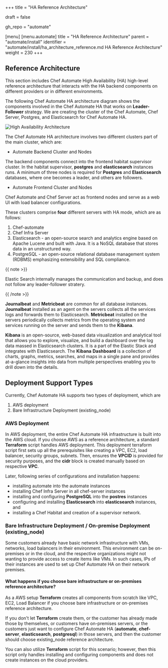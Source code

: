 +++
title = "HA Reference Architecture"

draft = false

gh_repo = "automate"

[menu]
  [menu.automate]
    title = "HA Reference Architecture"
    parent = "automate/install"
    identifier = "automate/install/ha_architecture_reference.md HA Reference Architecture"
    weight = 230
+++

## Reference Architecture

This section includes Chef Automate High Availability (HA) high-level reference architecture that interacts with the HA backend components on different providers or in different environments.

The following Chef Automate HA architecture diagram shows the components involved in the Chef Automate HA that works on **Leader-Follower** strategy. We are creating the cluster of the Chef Automate, Chef Server, Postgres, and Elasticsearch for Chef Automate HA.

![High Availability Architecture](/images/automate/HA_Architecture.png)

The Chef Automate HA architecture involves two different clusters part of the main cluster, which are:

- Automate Backend Cluster and Nodes

The backend components connect into the frontend habitat supervisor cluster. In the habitat supervisor, **postgres** and **elasticsearch** instances runs. A minimum of three nodes is required for **Postgres** and **Elasticsearch** databases, where one becomes a leader, and others are followers.

- Automate Frontend Cluster and Nodes

Chef Automate and Chef Server act as frontend nodes and serve as a web UI with load balancer configurations.

These clusters comprise **four** different servers with HA mode, which are as follows:

1. Chef-automate
2. Chef Infra Server
3. Elasticsearch - an open-source search and analytics engine based on Apache Lucene and built with Java. It is a NoSQL database that stores data in an unstructured way.
4. PostgreSQL - an open-source relational database management system (RDBMS) emphasizing extensibility and SQL compliance.

{{ note >}}

Elastic Search internally manages the communication and backup, and  does not follow any leader-follower stratery.

{{ /note >}}

**Journalbeat** and **Metricbeat** are common for all database instances. **Journalbeat** installed as an agent on the servers collects all the services logs and forwards them to Elasticsearch. **Metricbeat** installed on the servers periodically collects metrics from the operating system and services running on the server and sends them to the **Kibana**.

**Kibana** is an open-source, web-based data visualization and analytical tool that allows you to explore, visualize, and build a dashboard over the log data massed in Elasticsearch clusters. It is a part of the Elastic Stack and integrates with Elasticsearch. The **Kibana** **Dashboard** is a collection of charts, graphs, metrics, searches, and maps in a single pane and provides at-a-glance insights into data from multiple perspectives enabling you to drill down into the details.

## Deployment Support Types

Currently, Chef Automate HA supports two types of deployment, which are

1. AWS deployment
2. Bare Infrastructure Deployment (existing_node)

### AWS Deployment

In AWS deployment, the entire Chef Automate HA infrastructure is built into the AWS cloud. If you choose AWS as a reference architecture, a standard **Terraform** script handles AWS deployment. This deployment terraform script first sets up all the prerequisites like creating a VPC, EC2, load balancer, security groups, subnets. Then, ensures the **VPCID** is provided for security purposes, and the **cidr** block is created manually based on respective **VPC**.

Later, following series of configurations and installation happens:

- installing automate into the automate instances
- installing Chef Infra Server in all chef-server instances
- installing and configuring **PostgreSQL** into the **postres** instances
- configuring and installing **Elasticsearch** into **elasticsearch** instances, and
- installing a Chef Habitat and creation of a supervisor network.

### Bare Infrastructure Deployment / On-premise Deployment (existing_node)

Some customers already have basic network infrastructure with VMs, networks, load balancers in their environment. This environment can be on-premises or in the cloud, and the respective organizations might not wanting to provide access to create items like VMs. In such cases, IPs of their instances are used to set up Chef Automate HA on their network premises.

#### What happens if you choose bare infrastructure or on-premises reference architecture?

As a AWS setup **Terraform** creates all components from scratch like VPC, EC2, Load Balancer if you choose bare infrastructure or on-premises reference architecture.

If you don't let **Terraform** create them, or the customer has already made those by themselves, or customers have on-premises servers, or the customers just want to configure Chef Automate HA (**automate**, **chef-server**, **elasticsearch**, **postgresql**) in those servers, and then the customer should choose existing_node reference architecture.

You can also utilize **Terraform** script for this scenario; however, then this script only handles installing and configuring components and does not create instances on the cloud providers.
